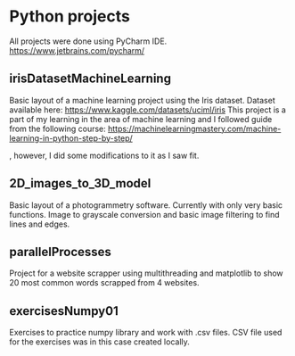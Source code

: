# Python projects
All projects were done using PyCharm IDE. https://www.jetbrains.com/pycharm/

## irisDatasetMachineLearning

Basic layout of a machine learning project using the Iris dataset. Dataset available here: https://www.kaggle.com/datasets/uciml/iris
This project is a part of my learning in the area of machine learning and I followed guide from the following course: https://machinelearningmastery.com/machine-learning-in-python-step-by-step/

, however, I did some modifications to it as I saw fit.

## 2D_images_to_3D_model

Basic layout of a photogrammetry software. Currently with only very basic functions. Image to grayscale conversion and basic image filtering to find lines and edges.

## parallelProcesses

Project for a website scrapper using multithreading and matplotlib to show 20 most common words scrapped from 4 websites.

## exercisesNumpy01

Exercises to practice numpy library and work with .csv files. CSV file used for the exercises was in this case created locally.
